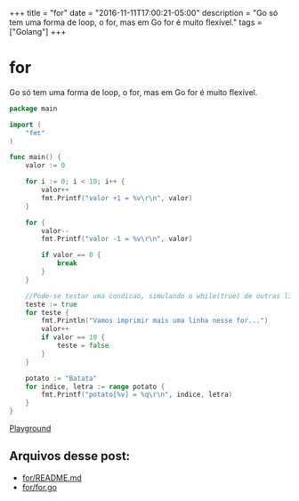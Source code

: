 +++
title = "for"
date = "2016-11-11T17:00:21-05:00"
description = "Go só tem uma forma de loop, o for, mas em Go for é muito flexível."
tags = ["Golang"]
+++

# for

Go só tem uma forma de loop, o for, mas em Go for é muito flexível.

```go
package main

import (
	"fmt"
)

func main() {
	valor := 0

	for i := 0; i < 10; i++ {
		valor++
		fmt.Printf("valor +1 = %v\r\n", valor)
	}

	for {
		valor--
		fmt.Printf("valor -1 = %v\r\n", valor)

		if valor == 0 {
			break
		}
	}

	//Pode-se testar uma condicao, simulando o while(true) de outras linguagens
	teste := true
	for teste {
		fmt.Println("Vamos imprimir mais uma linha nesse for...")
		valor++
		if valor == 10 {
			teste = false
		}
	}

	potato := "Batata"
	for indice, letra := range potato {
		fmt.Printf("potato[%v] = %q\r\n", indice, letra)
	}
}
```
[Playground](https://play.golang.org/p/47Yf0l5hnx)

## Arquivos desse post:

- [for/README.md](https://github.com/go-br/estudos/blob/master/for/README.md)
- [for/for.go](https://github.com/go-br/estudos/blob/master/for/for.go)
